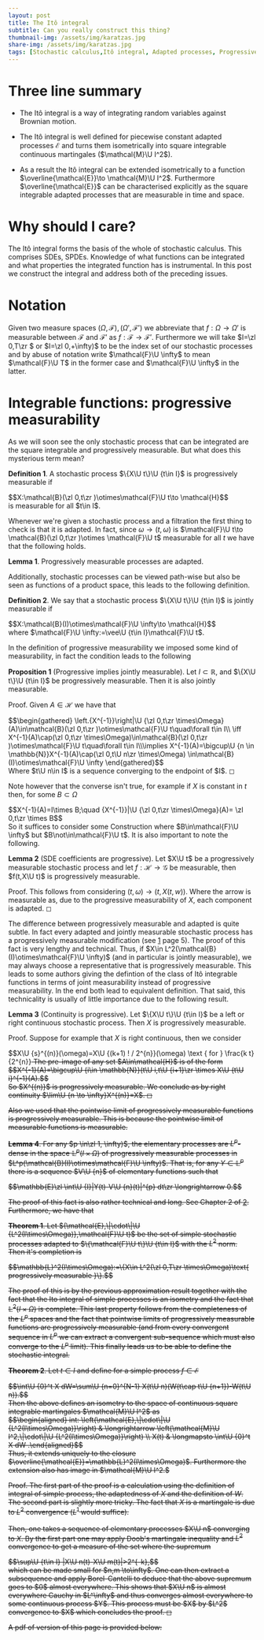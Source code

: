 ```yaml
---
layout: post
title: The Itô integral
subtitle: Can you really construct this thing?
thumbnail-img: /assets/img/karatzas.jpg
share-img: /assets/img/karatzas.jpg
tags: [Stochastic calculus,Itô integral, Adapted processes, Progressively measurable, Square integrable continuous martingales]
---
```

# Three line summary

-   The Itô integral is a way of integrating random variables against
    Brownian motion.

-   The Itô integral is well defined for piecewise constant adapted
    processes $\mathcal{E}$ and turns them isometrically into square
    integrable continuous martingales ($\mathcal{M}\U I^2$).

-   As a result the Itô integral can be extended isometrically to a
    function $\overline{\mathcal{E}}\to \mathcal{M}\U I^2$. Furthermore
    $\overline{\mathcal{E}}$ can be characterised explicitly as the
    square integrable adapted processes that are measurable in time and
    space.

# Why should I care?

The Itô integral forms the basis of the whole of stochastic calculus.
This comprises SDEs, SPDEs. Knowledge of what functions can be
integrated and what properties the integrated function has is
instrumental. In this post we construct the integral and address both of
the preceding issues.

# Notation

Given two measure spaces $(\Omega,\mathcal{F}),(\Omega',\mathcal{F}')$
we abbreviate that $f:\Omega\to\Omega'$ is measurable between
$\mathcal{F}$ and $\mathcal{F}'$ as $f:\mathcal{F}\to\mathcal{F}'.$
Furthermore we will take $I=\zl 0,T\zr $ or $I=\zl 0,+\infty)$ to be the index
set of our stochastic processes and by abuse of notation write
$\mathcal{F}\U \infty$ to mean $\mathcal{F}\U T$ in the former case and
$\mathcal{F}\U \infty$ in the latter.

# Integrable functions: progressive measurability

As we will soon see the only stochastic process that can be integrated
are the square integrable and progressively measurable. But what does
this mysterious term mean?


**Definition 1**. A stochastic process $\{X\U t\}\U {t\in I}$ is
progressively measurable if
<div>
 $$X:\mathcal{B}(\zl 0,t\zr )\otimes\mathcal{F}\U t\to \mathcal{H}$$
</div>  is
measurable for all $t\in I$.


Whenever we're given a stochastic process and a filtration the first
thing to check is that it is adapted. In fact, since
$\omega\to(t,\omega)$ is
$\mathcal{F}\U t\to \mathcal{B}(\zl 0,t\zr )\otimes \mathcal{F}\U t$ measurable
for all $t$ we have that the following holds.


**Lemma 1**. Progressively measurable processes are adapted.


Additionally, stochastic processes can be viewed path-wise but also be
seen as functions of a product space, this leads to the following
definition.


**Definition 2**. We say that a stochastic process $\{X\U t\}\U {t\in I}$
is jointly measurable if
<div>
 $$X:\mathcal{B}(I)\otimes\mathcal{F}\U \infty\to \mathcal{H}$$
</div>  where
$\mathcal{F}\U \infty:=\vee\U {t\in I}\mathcal{F}\U t$.


In the definition of progressive measurability we imposed some kind of
measurability, in fact the condition leads to the following


**Proposition 1** (Progressive implies jointly measurable). Let
$I\subset{\mathbb R}$, and $\{X\U t\}\U {t\in I}$ be progressively
measurable. Then it is also jointly measurable.



Proof. Given $A\in\mathcal{H}$ we have that 
<div>
 $$\begin{gathered}
        \left.{X^{-1}}\right|\U {\zl 0,t\zr \times\Omega}(A)\in\mathcal{B}(\zl 0,t\zr )\otimes\mathcal{F}\U t\quad\forall t\in I\\ \iff X^{-1}(A)\cap(\zl 0,t\zr \times\Omega)\in\mathcal{B}(\zl 0,t\zr )\otimes\mathcal{F}\U t\quad\forall t\in I\\\implies X^{-1}(A)=\bigcup\U {n \in  \mathbb{N}}X^{-1}(A)\cap(\zl 0,t\U n\zr \times\Omega) \in\mathcal{B}(I)\otimes\mathcal{F}\U \infty
    \end{gathered}$$
</div> 
Where $t\U n\in I$ is a sequence converging to the
endpoint of $I$. ◻


Note however that the converse isn't true, for example if $X$ is
constant in $t$ then, for some $B\subset \Omega$
<div>
 $$X^{-1}(A)=I\times B;\quad {X^{-1}}|\U {\zl 0,t\zr \times\Omega}(A)= \zl 0,t\zr \times B$$
</div> 
So it suffices to consider some Construction where
$B\in\mathcal{F}\U \infty$ but $B\not\in\mathcal{F}\U t$. It is also
important to note the following.


**Lemma 2** (SDE coefficients are progressive). Let $X\U t$ be a
progressively measurable stochastic process and let
$f:\mathcal{H}\to\mathcal{G}$ be measurable, then $f(t,X\U t)$ is
progressively measurable.



Proof. This follows from considering $(t,\omega)\to (t,X(t,w))$. Where
the arrow is measurable as, due to the progressive measurability of $X$,
each component is adapted. ◻


The difference between progressively measurable and adapted is quite
subtle. In fact every adapted and jointly measurable stochastic process
has a progressively measurable modification (see
[1](https://link.springer.com/book/10.1007/978-1-4612-0949-2) page $5$). The proof of this fact is very
lengthy and technical. Thus, if
$X\in L^2(\mathcal{B}(I)\otimes\mathcal{F}\U \infty)$ (and in particular
is jointly measurable), we may always choose a representative that is
progressively measurable. This leads to some authors giving the
defintion of the class of Itô integrable functions in terms of joint
measurability instead of progressive measurability. In the end both lead
to equivalent definition. That said, this technicality is usually of
little importance due to the following result.


**Lemma 3** (Continuity is progressive). Let $\{X\U t\}\U {t\in I}$ be a
left or right continuous stochastic process. Then $X$ is progressively
measurable.



Proof. Suppose for example that $X$ is right continuous, then we
consider
<div>
 $$X\U {s}^{(n)}(\omega)=X\U {(k+1) ! / 2^{n}}(\omega) \text { for } \frac{k t}{2^{n}}<s \leq \frac{k+1}{2^{n}} t$$
</div> 
The pre-image of any set $A\in\mathcal{H}$ is of the form
<div>
 $$X^{-1}(A)=\bigcup\U {i\in \mathbb{N}}(t\U i,t\U {i+1}\zr \times X\U {t\U i}^{-1}(A).$$
</div> 
So $X^{(n)}$ is progressively measurable. We conclude as by right
continuity $\lim\U {n \to \infty}X^{(n)}=X$. ◻


Also we used that the pointwise limit of progressively measurable
functions is progressively measurable. This is because the pointwise
limit of measurable functions is measurable.


**Lemma 4**. For any $p \in\zl 1, \infty)$, the elementary processes are
$L^{p}$-dense in the space $\mathbb{L}^{p}(I\times\Omega)$ of
progressively measurable processes in
$L^p(\mathcal{B}(I)\otimes\mathcal{F}\U \infty)$. That is, for any
$Y \in \mathbb{L}^{p}$ there is a sequence $V\U {n}$ of elementary
functions such that
<div>
 $$\mathbb{E}\zl \int\U {I}|Y(t)-V\U {n}(t)|^{p} dt\zr  \longrightarrow 0.$$
</div> 


The proof of this fact is also rather technical and long. See Chapter
$2$ of [2](http://galton.uchicago.edu/~lalley/Courses/385/Old/ItoIntegral-2012.pdf). Furthermore, we have that


**Theorem 1**. Let
$(\mathcal{E},\|\cdot\|\U {L^2(I\times\Omega)},\mathcal{F}\U t)$ be the set
of simple stochastic processes adapted to $\{\mathcal{F}\U t\}\U {t\in I}$
with the $L^2$ norm. Then it's completion is
<div>
 $$\mathbb{L}^2(I\times\Omega):=\{X\in L^2(\zl 0,T\zr \times\Omega)\text{ progressively measurable }\}.$$
</div> 


The proof of this is by the previous approximation result together with
the fact that the Ito integral of simple processes is an isometry and
the fact that $\mathbb{L}^2(I\times\Omega)$ is complete. This last
property follows from the completeness of the $L^p$ spaces and the fact
that pointwise limits of progressively measurable functions are
progressively measurable (and from every convergent sequence in $L^p$ we
can extract a convergent sub-sequence which must also converge to the
$L^p$ limit). This finally leads us to be able to define the stochastic
integral.


**Theorem 2**. Let $t\in I$ and define for a simple process
$f\in\mathcal{E}$
<div>
 $$\int\U {0}^t X dW=\sum\U {n=0}^{N-1} X(t\U n)(W(t\cap t\U {n+1})-W(t\U n)).$$
</div> 
Then the above defines an isometry to the space of continuous square
integrable martingales $\mathcal{M}\U I^2$ as 
    <div>
 $$\begin{aligned}
        int: \left(\mathcal{E},\|\cdot\|\U {L^2(I\times\Omega)}\right) & \longrightarrow  \left(\mathcal{M}\U I^2,\|\cdot\|\U {L^2(I\times\Omega)}\right) \\
        X(t)                                          & \longmapsto \int\U {0}^t X dW
        .\end{aligned}$$
</div> 
    Thus, it extends uniquely to the closure
$\overline{\mathcal{E}}=\mathbb{L}^2(I\times\Omega)$. Furthermore the
extension also has image in $\mathcal{M}\U I^2.$



Proof. The first part of the proof is a calculation using the
definition of integral of simple process, the adaptedness of $X$ and the
definition of $W$. The second part is slightly more tricky. The fact
that $X$ is a martingale is due to $L^2$ convergence ($L^1$ would
suffice).\
\
Then, one takes a sequence of elementary processes $X\U n$ converging to
$X$. By the first part one may apply Doob's martingale inequality and
$L^2$ convergence to get a measure of the set where the supremum
<div>
 $$\sup\U {t\in I}  |X\U n(t)-X\U m(t)|>2^{-k},$$
</div>  which can be made small for
$n,m \to\infty$. One can then extract a subsequence and apply
Borel-Cantelli to deduce that the above supremum goes to $0$ almost
everywhere. This shows that $X\U n$ is almost everywhere Cauchy in
$L^\infty$ and thus converges almost everywhere to some continuous
process $Y$. This process must be $X$ by $L^2$ convergence to $X$ which
concludes the proof. ◻

A pdf of version of this page is provided below:
<object data="/assets/ItoInt.pdf" width="1000" height="1000" type='application/pdf'></object>
